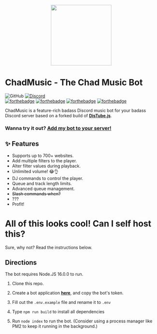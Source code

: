 <p align="center">
    <img align="center" width="200" height="200" src="https://images-ext-2.discordapp.net/external/E9HLR2Sflz6AA8Pv2Q4TtSD-lDUrN2ZNu3VN5jlXscs/https/media.discordapp.net/attachments/375453081631981568/808626634210410506/deejaytreefiddy.png">
</p>

# ChadMusic - The Chad Music Bot

![GitHub](https://img.shields.io/github/license/mickykun-ar/ChadMusic)
[![Discord](https://img.shields.io/discord/449606846697963531.svg?label=&logo=discord&logoColor=ffffff&color=7389D8&labelColor=6A7EC2)](https://discord.gg/qQuJ9YQ)  
[![forthebadge](https://forthebadge.com/images/badges/made-with-javascript.svg)](https://forthebadge.com)
[![forthebadge](https://forthebadge.com/images/badges/0-percent-optimized.svg)](https://forthebadge.com)
[![forthebadge](https://forthebadge.com/images/badges/fuck-it-ship-it.svg)](https://forthebadge.com)
[![forthebadge](https://forthebadge.com/images/badges/mom-made-pizza-rolls.svg)](https://forthebadge.com)

ChadMusic is a feature-rich badass Discord music bot for your badass Discord server based on a forked build of **[DisTube.js](https://distube.js.org)**.

### Wanna try it out? **[Add my bot to your server!](https://discord.com/api/oauth2/authorize?client_id=375450533114413056&permissions=1005972566&scope=applications.commands%20bot)**

## ✨ Features
* Supports up to 700+ websites.
* Add multiple filters to the player.
* Alter filter values during playback.
* Unlimited volume! 😂👌
* DJ commands to control the player.
* Queue and track length limits.
* Advanced queue management.
* ~~Slash commands when?~~
* ???
* Profit!

# All of this looks cool! Can I self host this?
Sure, why not? Read the instructions below.

## Directions
The bot requires Node.JS 16.0.0 to run.
1. Clone this repo.
2. Create a bot application **[here](https://discord.com/developers)**, and copy the bot's token.
3. Fill out the `.env.example` file and rename it to `.env`
4. Type `npm run build` to install all dependencies 

5. Run `node index` to run the bot. (Consider using a process manager like PM2 to keep it running in the background.)

